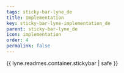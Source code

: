 ```yaml
---
tags: sticky-bar-lyne_de
title: Implementation
key: sticky-bar-lyne-implementation_de
parent: sticky-bar-lyne_de
icon: implementation
order: 4
permalink: false  
---
```

{{ lyne.readmes.container.stickybar | safe }}


